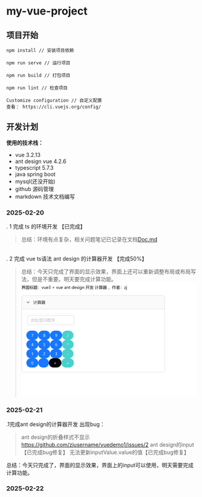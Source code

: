 # my-vue-project

## 项目开始
```
npm install // 安装项目依赖

npm run serve // 运行项目

npm run build // 打包项目

npm run lint // 检查项目

Customize configuration // 自定义配置
查看： https://cli.vuejs.org/config/
```

## 开发计划

**使用的技术栈：**
+ vue 3.2.13
+ ant design vue 4.2.6
+ typescript 5.7.3
+ java spring boot  
+ mysql(还没开始) 
+ github 源码管理
+ markdown 技术文档编写 

### 2025-02-20
. 1 完成 ts 的环境开发 【已完成】 
> 总结：环境有点复杂，相关问题笔记已记录在文档[Doc.md](Doc.md)

\
. 2 完成 vue  ts语法  ant design 的计算器开发 【完成50%】
> 总结：今天只完成了界面的显示效果，界面上还可以重新调整布局或布局写法，但是不重要。明天要完成计算功能。 
![alt text](bimg/jsq-1.png)

### 2025-02-21
.1完成ant design的计算器开发
出现bug：
>ant design的折叠样式不显示
https://github.com/zjusername/vuedemo1/issues/2
ant design的input【已完成bug修复】
无法更新inputValue.value的值【已完成bug修复】

总结：今天只完成了，界面的显示效果，界面上的input可以使用，明天需要完成计算功能。

### 2025-02-22